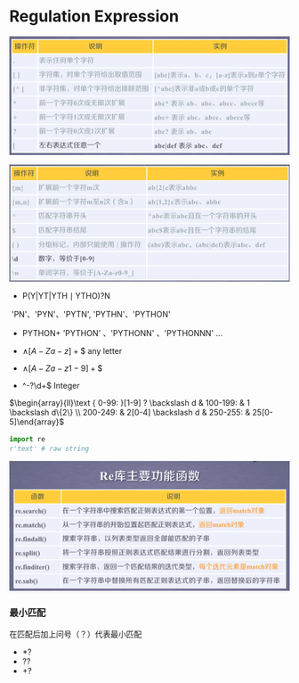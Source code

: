 # Regulation Expression



![image-20200802103921647](image-20200802103921647.png)



![image-20200802104018183](image-20200802104018183.png)



- $\mathrm{P}(\mathrm{Y}|\mathrm{YT}| \mathrm{YTH} \mid \mathrm{YTHO}) ? \mathrm{N}$

​            'PN'、'PYN'、'PYTN', 'PYTHN'、'PYTHON'

- PYTHON+              'PYTHON' 、'PYTHONN' 、'PYTHONNN' ...

- $\wedge[A-Z a-z]+\$$              any letter
- $\wedge[A-Z a-z 1-9]+\$$
- ^-?\d+$          Integer





$\begin{array}{ll}\text { 0-99: }[1-9] ? \backslash d & 100-199: & 1 \backslash d\{2\} \\ 200-249: & 2[0-4] \backslash d & 250-255: & 25[0-5]\end{array}$



```python
import re
r'text' # raw string 
```





![image-20200802110612495](image-20200802110612495.png)



### 最小匹配

在匹配后加上问号（？）代表最小匹配

- *?
- ??
- +?